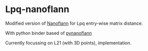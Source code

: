 # Lpq-nanoflann
Modified version of [Nanoflann](https://github.com/jlblancoc/nanoflann) for Lpq entry-wise matrix distance. 

With python binder based of [pynanoflann](https://github.com/u1234x1234/pynanoflann)

Currently focussing on L21 (with 3D points), implementation.
